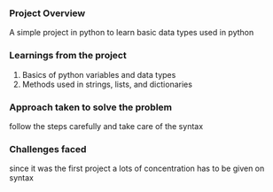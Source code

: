 ### Project Overview

 A simple project in python to learn basic data types used in python


### Learnings from the project

 1. Basics of python variables and data types
2. Methods used in strings, lists, and dictionaries


### Approach taken to solve the problem

 follow the steps carefully and take care of the syntax


### Challenges faced

 since it was the first project a lots of concentration has to be given on syntax


